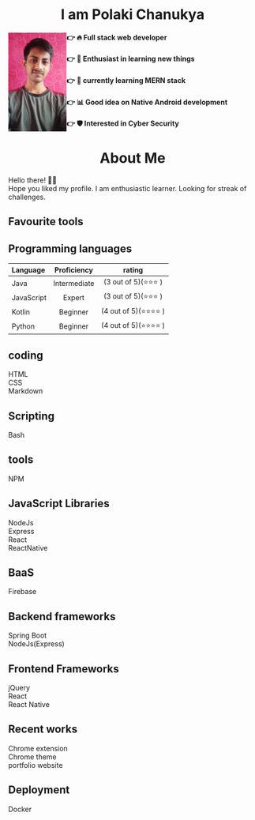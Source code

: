 <h1 align="center"> I am Polaki Chanukya</h1> 
<div height="500px">
    <div align="left" width="50%">
        <img align="left"  src=".\Mypicmile.jpg" height="200px" alt="chanukya looking cool">
    </div>
    <div align="right" width="50%">
        <div align="left" width="50%">

 #### 👉 🔥 Full stack web developer 
 #### 👉 📘 Enthusiast in learning new things
 #### 👉 📖 currently learning MERN stack
 #### 👉 📊 Good idea on Native Android development
 #### 👉 🛡️ Interested in Cyber Security
 </div>
 </div>
 </div>
<h1 align="center"> About Me</h1> 

Hello there! 🙋‍♂️ <br>
Hope you liked my profile. I am enthusiastic learner. Looking for streak of challenges. <br>

## Favourite tools

## Programming languages
| Language | Proficiency| rating |
| :---      | :-----: | :-----:|
|Java |Intermediate | (3 out of 5)(⭐⭐⭐  ) |
|JavaScript |Expert | (3 out of 5)(⭐⭐⭐  ) |
|Kotlin | Beginner | (4 out of 5)(⭐⭐⭐⭐  ) |
|Python | Beginner | (4 out of 5)(⭐⭐⭐⭐  ) |


## coding 
HTML<br>
CSS<br>
Markdown<br>

## Scripting
Bash<br>

## tools
NPM<br>

## JavaScript Libraries
NodeJs<br>
Express<br>
React<br>
ReactNative<br>

## BaaS
Firebase

## Backend frameworks
Spring Boot<br>
NodeJs(Express)

## Frontend Frameworks
jQuery<br>
React<br>
React Native<br>

## Recent works
Chrome extension<br>
Chrome theme<br>
portfolio website

## Deployment
Docker
